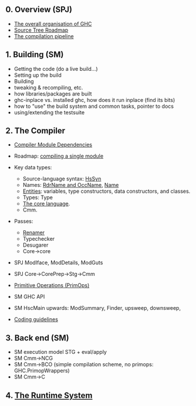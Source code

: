 ## 0. Overview (SPJ)


- [The overall organisation of GHC](commentary/organisation)
- [Source Tree Roadmap](commentary/source-tree)
- [The compilation pipeline](commentary/pipeline)

## 1. Building (SM)


- Getting the code (do a live build...)
- Setting up the build
- Building
- tweaking & recompiling, etc.
- how libraries/packages are built
- ghc-inplace vs. installed ghc, how does it run inplace (find its bits)
- how to "use" the build system and common tasks, pointer to docs
- using/extending the testsuite

## 2. The Compiler


- [Compiler Module Dependencies](module-dependencies)
- Roadmap: [compiling a single module](commentary/compiler/hsc-main)
- Key data types:

  - Source-language syntax: [HsSyn](commentary/compiler/hs-syn-type)
  - Names: [RdrName and OccName](commentary/compiler/rdr-name-type), [Name](commentary/compiler/name-type)
  - [Entities](commentary/compiler/entity-types): variables, type constructors, data constructors, and classes.
  - Types: Type
  - [The core language](commentary/compiler/core-syn-type).
  - Cmm.
- Passes:

  - [Renamer](commentary/compiler/renamer)
  - Typechecker
  - Desugarer
  - Core-\>core
- SPJ ModIface, ModDetails, ModGuts
- SPJ Core-\>CorePrep-\>Stg-\>Cmm
- [Primitive Operations (PrimOps)](commentary/prim-ops)
- SM GHC API
- SM HscMain upwards: ModSummary, Finder, upsweep, downsweep,
- [Coding guidelines](commentary/coding-style)

## 3. Back end (SM)


-  SM execution model STG + eval/apply
-  SM Cmm-\>NCG
-  SM Cmm-\>BCO  (simple compilation scheme, no primops: GHC.PrimopWrappers)
-  SM Cmm-\>C

## 4. [The Runtime System](commentary/rts)


